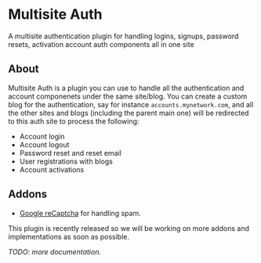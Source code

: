 # Multisite Auth

A multisite authentication plugin for handling logins, signups, password resets, activation account auth components all in one site

## About

Multisite Auth is a plugin you can use to handle all the authentication and account componenets under the same site/blog. You can create a custom blog for the authentication, say for instance `accounts.mynetwork.com`, and all the other sites and blogs (including the parent main one) will be redirected to this auth site to process the following:

- Account login
- Account logout
- Password reset and reset email
- User registrations with blogs
- Account activations

## Addons

- <a href="https://github.com/elhardoum/muauth-recaptcha">Google reCaptcha</a> for handling spam.

This plugin is recently released so we will be working on more addons and implementations as soon as possible.

*TODO: more documentation.*
